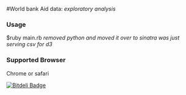 #World bank Aid data: 
_exploratory analysis_

### Usage 
$ruby main.rb
*removed python and moved it over to sinatra was just serving csv for d3*

### Supported Browser
Chrome or safari









[![Bitdeli Badge](https://d2weczhvl823v0.cloudfront.net/ashabbir/aid-data/trend.png)](https://bitdeli.com/free "Bitdeli Badge")

